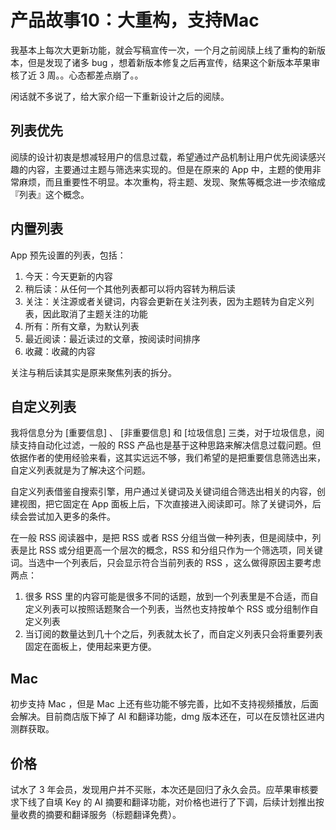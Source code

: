 # 产品故事10：大重构，支持Mac

我基本上每次大更新功能，就会写稿宣传一次，一个月之前阅牍上线了重构的新版本，但是发现了诸多 bug ，想着新版本修复之后再宣传，结果这个新版本苹果审核了近 3 周。。心态都差点崩了。。

闲话就不多说了，给大家介绍一下重新设计之后的阅牍。

## 列表优先

阅牍的设计初衷是想减轻用户的信息过载，希望通过产品机制让用户优先阅读感兴趣的内容，主要通过主题与筛选来实现的。但是在原来的 App 中，主题的使用非常麻烦，而且重要性不明显。本次重构，将主题、发现、聚焦等概念进一步浓缩成『列表』这个概念。

## 内置列表

App 预先设置的列表，包括：

1. 今天：今天更新的内容
2. 稍后读：从任何一个其他列表都可以将内容转为稍后读
3. 关注：关注源或者关键词，内容会更新在关注列表，因为主题转为自定义列表，因此取消了主题关注的功能
4. 所有：所有文章，为默认列表
5. 最近阅读：最近读过的文章，按阅读时间排序
6. 收藏：收藏的内容

关注与稍后读其实是原来聚焦列表的拆分。

## 自定义列表

我将信息分为 [重要信息] 、 [非重要信息] 和 [垃圾信息] 三类，对于垃圾信息，阅牍支持自动化过滤，一般的 RSS 产品也是基于这种思路来解决信息过载问题。但依据作者的使用经验来看，这其实远远不够，我们希望的是把重要信息筛选出来，自定义列表就是为了解决这个问题。

自定义列表借鉴自搜索引擎，用户通过关键词及关键词组合筛选出相关的内容，创建视图，把它固定在 App 面板上后，下次直接进入阅读即可。除了关键词外，后续会尝试加入更多的条件。

在一般 RSS 阅读器中，是把 RSS 或者 RSS 分组当做一种列表，但是阅牍中，列表是比 RSS 或分组更高一个层次的概念，RSS 和分组只作为一个筛选项，同关键词。当选中一个列表后，只会显示符合当前列表的 RSS ，这么做得原因主要考虑两点：

1. 很多 RSS 里的内容可能是很多不同的话题，放到一个列表里是不合适，而自定义列表可以按照话题聚合一个列表，当然也支持按单个 RSS 或分组制作自定义列表
2. 当订阅的数量达到几十个之后，列表就太长了，而自定义列表只会将重要列表固定在面板上，使用起来更方便。

## Mac
初步支持 Mac ，但是 Mac 上还有些功能不够完善，比如不支持视频播放，后面会解决。目前商店版下掉了 AI 和翻译功能，dmg 版本还在，可以在反馈社区进内测群获取。

## 价格
试水了 3 年会员，发现用户并不买账，本次还是回归了永久会员。应苹果审核要求下线了自填 Key 的 AI 摘要和翻译功能，对价格也进行了下调，后续计划推出按量收费的摘要和翻译服务（标题翻译免费）。